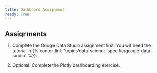 ```yaml
---
title: Dashboard Assignment
ready: True
---
```


## Assignments

1. Complete the Google Data Studio assignment first. You will need the tutorial in {% contentlink "topics/data-science-specific/google-data-studio" %}}.

2. Optional: Complete the Plotly dashboarding exercise.
